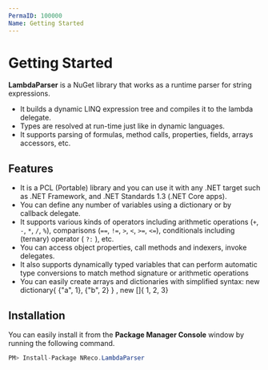 ```yaml
---
PermaID: 100000
Name: Getting Started
---
```


# Getting Started

**LambdaParser** is a NuGet library that works as a runtime parser for string expressions.

 - It builds a dynamic LINQ expression tree and compiles it to the lambda delegate. 
 - Types are resolved at run-time just like in dynamic languages.
 - It supports parsing of formulas, method calls, properties, fields, arrays accessors, etc.
 
## Features

 - It is a PCL (Portable) library and you can use it with any .NET target such as .NET Framework, and .NET Standards 1.3 (.NET Core apps).
 - You can define any number of variables using a dictionary or by callback delegate.
 - It supports various kinds of operators including arithmetic operations (`+`, `-`, `*`, `/`, `%`), comparisons (`==`, `!=`, `>`, `<`, `>=`, `<=`), conditionals including (ternary) operator ( `?:` ), etc.
 - You can access object properties, call methods and indexers, invoke delegates.
 - It also supports dynamically typed variables that can perform automatic type conversions to match method signature or arithmetic operations
 - You can easily create arrays and dictionaries with simplified syntax: new dictionary{ {"a", 1}, {"b", 2} } , new []{ 1, 2, 3}

## Installation

You can easily install it from the **Package Manager Console** window by running the following command.

```csharp
PM> Install-Package NReco.LambdaParser
```

